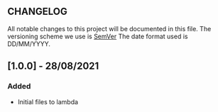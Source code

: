 ## CHANGELOG

All notable changes to this project will be documented in this file.
The versioning scheme we use is [SemVer](http://semver.org/)
The date format used is DD/MM/YYYY.

## [1.0.0] - 28/08/2021
### Added
* Initial files to lambda